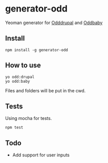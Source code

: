 # generator-odd
Yeoman generator for [Odddrupal](https://github.com/oddhill/odddrupal) and [Oddbaby](https://github.com/oddhill/oddbaby)

## Install
```
npm install -g generator-odd
```

## How to use

```
yo odd:drupal
yo odd:baby
```
Files and folders will be put in the cwd.

## Tests
Using mocha for tests.
```
npm test
```

## Todo
- Add support for user inputs
